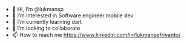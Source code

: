 - 👋 Hi, I’m @lukmansp
- 👀 I’m interested in Software engineer mobile dev
- 🌱 I’m currently learning dart
- 💞️ I’m looking to collaborate 
- 📫 How to reach me https://www.linkedin.com/in/lukmansefriyanto/

<!---
lukmansp/lukmansp is a ✨ special ✨ repository because its `README.md` (this file) appears on your GitHub profile.
You can click the Preview link to take a look at your changes.
--->
